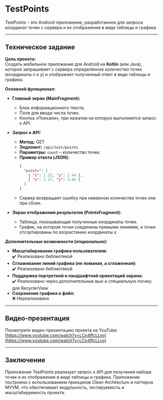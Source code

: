 # TestPoints

TestPoints – это Android-приложение, разработанное для запроса координат точек с сервера и их отображения в виде таблицы и графика.

---

## Техническое задание

**Цель проекта:**  
Создать мобильное приложение для Android на **Kotlin** (или Java), которое запрашивает с сервера определённое количество точек (координаты x и y) и отображает полученный ответ в виде таблицы и графика.

**Основной функционал:**

- **Главный экран (MainFragment):**
  - Блок информационного текста.
  - Поле для ввода числа точек.
  - Кнопка «Поехали», при нажатии на которую выполняется запрос к API.

- **Запрос к API:**
  - **Метод:** GET
  - **Эндпоинт:** `/api/test/points`
  - **Параметры:** `count` – количество точек.
  - **Пример ответа (JSON):**
    ```json
    {
      "points": [
        { "x": 1.23, "y": 2.44 },
        { "x": 2.17, "y": 3.66 }
      ]
    }
    ```
  - Сервер возвращает ошибку при неверном количестве точек или при сбоях.

- **Экран отображения результатов (PointsFragment):**
  - Таблица, показывающая полученные координаты точек.
  - График, на котором точки соединены прямыми линиями, а точки отсортированы по возрастанию координаты x.

**Дополнительные возможности (опционально):**

- **Масштабирование графика пользователем:**  
  ✔️ Реализовано библиотекой
- **Сглаживание линий графика (не ломаная, а сглаженная):**  
  ✔️ Реализовано библиотекой
- **Поддержка портретной и ландшафтной ориентаций экрана:**  
  ✔️ Реализовано через дополнительные вью и специальную логику для RecyclerView
- **Сохранение графика в файл:**  
  ❌ Нереализовано


---

## Видео-презентация

Посмотрите видео-презентацию проекта на YouTube:  
[https://www.youtube.com/watch?v=LCn4ffcLLvo](https://www.youtube.com/watch?v=LCn4ffcLLvo)

---

## Заключение

Приложение TestPoints реализует запрос к API для получения набора точек и их отображение в виде таблицы и графика. Приложение построено с использованием принципов Clean Architecture и паттерна MVVM, что обеспечивает модульность, тестируемость и масштабируемость проекта.